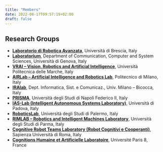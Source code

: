 ```yaml
---
title: "Members"
date: 2022-08-17T09:57:19+02:00
draft: false
---
```



## Research Groups

* [**Laboratorio di Robotica Avanzata**](http://www.ing.unibs.it/arl), Università di Brescia, Italy
* [**Laboratorium**](http://www.robotics.laboratorium.dist.unige.it), Department of Communication, Computer and System Sciences, Università di Genova, Italy 
* [**VRAI – Vision, Robotics and Artificial Intelligence**](http://leibniz2.diiga.univpm.it/~zingaretti/VRAI), Università Politecnica delle Marche, Italy
* [**AIRLab – Artificial Intelligence and Robotics Lab**](http://airwiki.ws.dei.polimi.it), Politecnico di Milano, Italy
* [**IRAlab**](www.ira.disco.unimib.it), Dept. Informatica, Sist. e Comunicaz., Univ. Milano – Bicocca, Italy 
* [**PRISMA**](http://prisma.dieti.unina.it), Università degli Studi di Napoli Federico II, Italy
* [**IAS-Lab (Intelligent Autonomous Systems Laboratory)**](http://robotics.dei.unipd.it), Università di Padova, Italy 
* [**RoboticsLab**](http://roboticslab.dinfo.unipa.it/), Università degli Studi di Palermo, Italy
* [**RIMLAB – Robotics and Intelligent Machines Laboratory**](http://rimlab.ce.unipr.it), Università degli Studi di Parma, Italy
* [**Cognitive Robot Teams Laboratory (Robot Cognitivi e Cooperanti)**](http://labrococo.dis.uniroma1.it), Sapienza Università di Roma, Italy
* [**Cognitions Humaine et Artificielle Laboratoire**](http://www.cognition-usages.org/chart2), Université Paris 8, France



